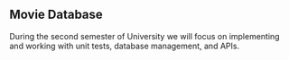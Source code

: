 ## Movie Database
During the second semester of University we will focus on implementing and working with unit tests, database management, and APIs.

